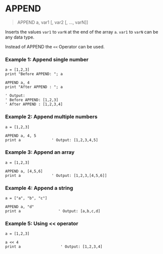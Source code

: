 # APPEND

> APPEND a, var1 [, var2 [, ..., varN]]

Inserts the values `var1` to `varN` at the end of the array `a`. `var1` to `varN` can be any data type.

Instead of APPEND the `<<` Operator can be used.


### Example 1: Append single number

```
a = [1,2,3]
print "Before APPEND: "; a

APPEND a, 4
print "After APPEND : "; a

' Output:
' Before APPEND: [1,2,3]
' After APPEND : [1,2,3,4]
```

### Example 2: Append multiple numbers

```
a = [1,2,3]

APPEND a, 4, 5
print a              ' Output: [1,2,3,4,5]
```

### Example 3: Append an array

```
a = [1,2,3]

APPEND a, [4,5,6]
print a              ' Output: [1,2,3,[4,5,6]]
```

### Example 4: Append a string

```
a = ["a", "b", "c"]

APPEND a, "d"
print a                 ' Output: [a,b,c,d]
```

### Example 5: Using << operator

```
a = [1,2,3]

a << 4
print a                  ' Output: [1,2,3,4]
```
